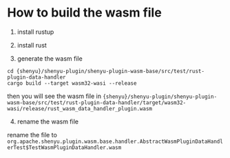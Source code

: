 # How to build the wasm file

1. install rustup

2. install rust

3. generate the wasm file

```shell
cd {shenyu}/shenyu-plugin/shenyu-plugin-wasm-base/src/test/rust-plugin-data-handler
cargo build --target wasm32-wasi --release
```

then you will see the wasm file
in `{shenyu}/shenyu-plugin/shenyu-plugin-wasm-base/src/test/rust-plugin-data-handler/target/wasm32-wasi/release/rust_wasm_data_handler_plugin.wasm`

4. rename the wasm file

rename the file to `org.apache.shenyu.plugin.wasm.base.handler.AbstractWasmPluginDataHandlerTest$TestWasmPluginDataHandler.wasm`